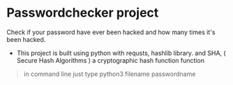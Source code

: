 # Passwordchecker project
 Check if your password have ever been hacked and how many times it's been hacked.
 * This project is built using python with requsts, hashlib library.
  and SHA, ( Secure Hash Algorithms ) a cryptographic hash function function
  
  > in command line just type
  python3 filename passwordname
